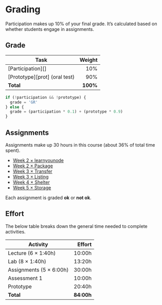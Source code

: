 # Grading

Participation makes up 10% of your final grade.  It’s calculated based on
whether students engage in assignments.

## Grade

| Task                               |   Weight |
| ---------------------------------- | -------: |
| [Participation][]                  |      10% |
| [Prototype][prot] (oral test)      |      90% |
| **Total**                          | **100%** |


```js
if (!participation && !prototype) {
  grade = 'GR'
} else {
  grade = (participation * 0.1) + (prototype * 0.9)
}
```

## Assignments

Assignments make up 30 hours in this course (about 36% of total time spent).

*   [Week 2 × learnyounode](week-2.md#learnyounode)
*   [Week 2 × Package](week-2.md#package)
*   [Week 3 × Transfer](week-3.md#transfer)
*   [Week 3 × Listing](week-3.md#listing)
*   [Week 4 × Shelter](week-4.md#shelter)
*   [Week 5 × Storage](week-5.md#storage)


Each assignment is graded **ok** or **not ok**.

## Effort

The below table breaks down the general time needed to complete activities.

| Activity                |     Effort |
| ----------------------- | ---------: |
| Lecture (6 × 1:40h)     |     10:00h |
| Lab (8 × 1:40h)         |     13:20h |
| Assignments (5 × 6:00h) |     30:00h |
| Assessment 1            |     10:00h |
| Prototype               |     20:40h |
| **Total**               | **84:00h** |
